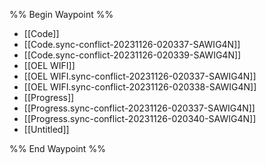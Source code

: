 %% Begin Waypoint %%
- [[Code]]
- [[Code.sync-conflict-20231126-020337-SAWIG4N]]
- [[Code.sync-conflict-20231126-020339-SAWIG4N]]
- [[OEL WIFI]]
- [[OEL WIFI.sync-conflict-20231126-020337-SAWIG4N]]
- [[OEL WIFI.sync-conflict-20231126-020338-SAWIG4N]]
- [[Progress]]
- [[Progress.sync-conflict-20231126-020337-SAWIG4N]]
- [[Progress.sync-conflict-20231126-020340-SAWIG4N]]
- [[Untitled]]

%% End Waypoint %%

